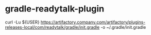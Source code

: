 gradle-readytalk-plugin
=======================

curl -Lu ${USER} https://artifactory.company.com/artifactory/plugins-releases-local/com/readytalk/gradle/init.gradle -o ~/.gradle/init.gradle

